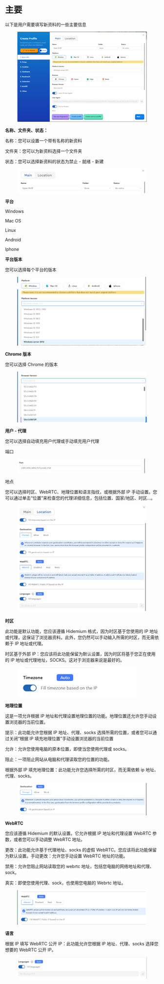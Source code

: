 # 主要

以下是用户需要填写新资料的一些主要信息

<figure><img src="../.gitbook/assets/image (111).png" alt=""><figcaption></figcaption></figure>

**名称、文件夹、状态：**

名称：您可以设置一个带有名称的新资料

文件夹：您可以为新资料选择一个文件夹

状态：您可以选择新资料的状态为禁止 - 就绪 - 新建

<figure><img src="../.gitbook/assets/image (112).png" alt=""><figcaption></figcaption></figure>

**平台**&#x20;

Windows&#x20;

Mac OS&#x20;

Linux&#x20;

Android

Iphone



**平台版本**&#x20;

您可以选择每个平台的版本

<figure><img src="../.gitbook/assets/image (113).png" alt=""><figcaption></figcaption></figure>

**Chrome 版本**&#x20;

您可以选择 Chrome 的版本

<figure><img src="../.gitbook/assets/image (114).png" alt=""><figcaption></figcaption></figure>

**用户 - 代理**&#x20;

您可以选择自动填充用户代理或手动填充用户代理



端口&#x20;

<figure><img src="../.gitbook/assets/image (115).png" alt=""><figcaption></figcaption></figure>

地点

&#x20;您可以选择时区、WebRTC、地理位置和语言指纹，或根据外部 IP 手动设置。您可以通过单击“位置”来检查您的代理详细信息，包括位置、国家/地区、时区...。

<figure><img src="../.gitbook/assets/image (116).png" alt=""><figcaption></figcaption></figure>

**时区**&#x20;

此功能是默认功能，您应该遵循 Hidemium 格式，因为时区基于您使用的 IP 地址或代理，这保证了浏览器资料。此外，您仍然可以手动输入所需的时区，而无需依赖于 IP 地址或代理。

时区基于外部 IP：您应该将此功能保留为默认设置，因为时区将基于您正在使用的 IP 地址或代理地址，SOCKS。这对于浏览器来说是最好的。

<figure><img src="../.gitbook/assets/image (117).png" alt=""><figcaption></figcaption></figure>

**地理位置**

这是一项允许根据 IP 地址和代理设置地理位置的功能。地理位置还允许您手动设置浏览器的当前位置。

提示：此功能允许您根据 IP 地址、代理、socks 选择所需的位置，或者您可以通过关闭“根据 IP 填充地理位置”手动设置浏览器的当前位置

允许：允许您使用电脑的原本位置，即使当您使用代理或 socks。

阻止：一项阻止网站从电脑和代理读取您的位置的功能。

根据外部 IP 填充地理位置：此功能允许您选择所需的时区，而无需依赖 ip 地址、代理、socks。

<figure><img src="../.gitbook/assets/image (118).png" alt=""><figcaption></figcaption></figure>

**WebRTC**&#x20;

您应该遵循 Hidemium 的默认设置。它允许根据 IP 地址和代理设置 WebRTC 参数，或者您可以手动调整 WebRTC 地址。

更改：此功能允许基于代理地址、socks 的虚假 WebRTC。您应该将此功能保留为默认设置。手动更改：允许您手动设置 WebRTC 地址的功能。

禁用：允许您阻止网站读取您的 webrtc 地址，包括您电脑的网络地址和代理、sock。

真实：即使您使用代理、sock，也使用您电脑的 Webrtc 地址。

<figure><img src="../.gitbook/assets/image (119).png" alt=""><figcaption></figcaption></figure>

**语言**

&#x20;根据 IP 填写 WebRTC 公开 IP：此功能允许您根据 IP 地址、代理、socks 选择您想要的 WebRTC 公开 IP。

<figure><img src="../.gitbook/assets/image (120).png" alt=""><figcaption></figcaption></figure>
